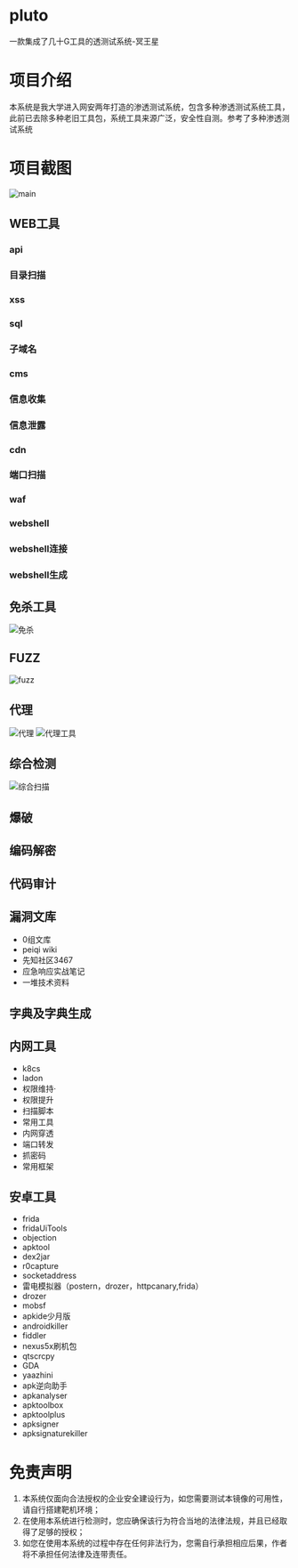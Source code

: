 # pluto
一款集成了几十G工具的透测试系统-冥王星
# 项目介绍
本系统是我大学进入网安两年打造的渗透测试系统，包含多种渗透测试系统工具，此前已去除多种老旧工具包，系统工具来源广泛，安全性自测。参考了多种渗透测试系统

# 项目截图
![main](https://github.com/xk11z/pluto/assets/126586204/17365e2e-698c-4e0a-998b-b0ce4921469a)

## WEB工具
### api
### 目录扫描
### xss
### sql
### 子域名
### cms
### 信息收集
### 信息泄露
### cdn
### 端口扫描
### waf
### webshell
### webshell连接
### webshell生成

## 免杀工具
![免杀](https://github.com/xk11z/pluto/assets/126586204/0562c838-5aaa-4f2a-a268-4b332fafbd58)
## FUZZ
![fuzz](https://github.com/xk11z/pluto/assets/126586204/4d0a0f4a-2b98-48ba-a608-f07b2f03f869)
## 代理
![代理](https://github.com/xk11z/pluto/assets/126586204/0f4766e5-3193-4af3-a5dd-9b61ce056337)
![代理工具](https://github.com/xk11z/pluto/assets/126586204/ecb774d7-e17f-4a61-8ee5-79ae0e980774)
## 综合检测
![综合扫描](https://github.com/xk11z/pluto/assets/126586204/1d79d105-f703-4438-918a-96ff04ba2e7a)

## 
## 爆破
## 编码解密
## 代码审计
## 漏洞文库
- 0组文库
- peiqi wiki
- 先知社区3467
- 应急响应实战笔记
- 一堆技术资料
## 字典及字典生成
## 内网工具
- k8cs
- ladon
- 权限维持·
- 权限提升
- 扫描脚本
- 常用工具
- 内网穿透
- 端口转发
- 抓密码
- 常用框架
## 安卓工具
- frida
- fridaUiTools
- objection
- apktool
- dex2jar
- r0capture
- socketaddress
- 雷电模拟器（postern，drozer，httpcanary,frida）
- drozer
- mobsf
- apkide少月版
- androidkiller
- fiddler
- nexus5x刷机包
- qtscrcpy
- GDA
- yaazhini
- apk逆向助手
- apkanalyser
- apktoolbox
- apktoolplus
- apksigner
- apksignaturekiller
# 免责声明
1. 本系统仅面向合法授权的企业安全建设行为，如您需要测试本镜像的可用性，请自行搭建靶机环境；
2. 在使用本系统进行检测时，您应确保该行为符合当地的法律法规，并且已经取得了足够的授权；
3. 如您在使用本系统的过程中存在任何非法行为，您需自行承担相应后果，作者将不承担任何法律及连带责任。
